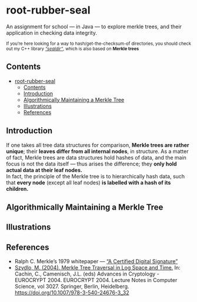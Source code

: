 # root-rubber-seal
An assignment for school — in Java — to explore merkle trees, and their application in checking data integrity.

<sup>If you’re here looking for a way to hash/get-the-checksum-of directories, you should check out my C++ library [*“sealdir”*](https://github.com/mavenor/sealdir), which is also based on **Merkle trees**</sup>

## Contents
- [root-rubber-seal](#root-rubber-seal)
  - [Contents](#contents)
  - [Introduction](#introduction)
  - [Algorithmically Maintaining a Merkle Tree](#algorithmically-maintaining-a-merkle-tree)
  - [Illustrations](#illustrations)
  - [References](#references)

## Introduction
If one takes all tree data structures for comparison, **Merkle trees are rather unique**; their **leaves differ from all internal nodes**, in structure.
As a matter of fact, Merkle trees are data structures hold hashes of data, and the main focus is not the data itself — thus arises the difference; they **only hold actual data at their leaf nodes.**  
In fact, the principle of the Merkle tree is to hierarchically hash data, such that **every node** (except all leaf nodes) **is labelled with a hash of its children.**

## Algorithmically Maintaining a Merkle Tree
## Illustrations
## References
- Ralph C. Merkle’s 1979 whitepaper — [“A Certified Digital Signature”](http://www.merkle.com/papers/Certified1979.pdf)
- [Szydlo, M. (2004). Merkle Tree Traversal in Log Space and Time.](https://rdcu.be/cMAe3) In: Cachin, C., Camenisch, J.L. (eds) Advances in Cryptology - EUROCRYPT 2004. EUROCRYPT 2004. Lecture Notes in Computer Science, vol 3027. Springer, Berlin, Heidelberg. https://doi.org/10.1007/978-3-540-24676-3_32
